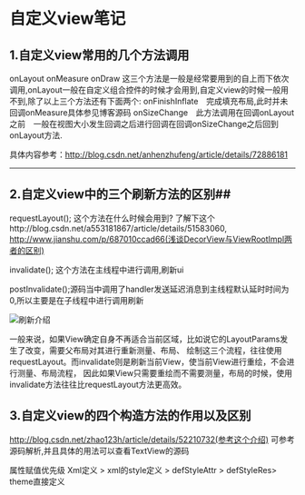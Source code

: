 # 自定义view笔记

## 1.自定义view常用的几个方法调用

onLayout 
onMeasure
onDraw          这三个方法是一般是经常要用到的自上而下依次调用,onLayout一般在自定义组合控件的时候才会用到,自定义view的时候一般用不到,除了以上三个方法还有下面两个:
onFinishInflate　完成填充布局,此时并未回调onMeasure具体参见博客源码
onSizeChange　此方法调用在回调onLayout之前　一般在视图大小发生回调之后进行回调在回调onSizeChange之后回到onLayout方法.　　　

具体内容参考：<http://blog.csdn.net/anhenzhufeng/article/details/72886181>

***

## 2.自定义view中的三个刷新方法的区别##

requestLayout();  这个方法在什么时候会用到?  了解下这个http://blog.csdn.net/a553181867/article/details/51583060,
http://www.jianshu.com/p/687010ccad66(浅谈DecorView与ViewRootImpl两者的区别)


invalidate(); 这个方法在主线程中进行调用,刷新ui

postInvalidate();源码当中调用了handler发送延迟消息到主线程默认延时时间为0,所以主要是在子线程中进行调用刷新

![刷新介绍](http://upload-images.jianshu.io/upload_images/1734948-b4493f7b0234dd69.jpg?imageMogr2/auto-orient/strip%7CimageView2/2/w/1240)

一般来说，如果View确定自身不再适合当前区域，比如说它的LayoutParams发生了改变，需要父布局对其进行重新测量、布局、
绘制这三个流程，往往使用requestLayout。而invalidate则是刷新当前View，使当前View进行重绘，不会进行测量、布局流程，
因此如果View只需要重绘而不需要测量，布局的时候，使用invalidate方法往往比requestLayout方法更高效。

## 3.自定义view的四个构造方法的作用以及区别
http://blog.csdn.net/zhao123h/article/details/52210732(参考这个介绍)
可参考源码解析,并且具体的用法可以查看TextView的源码

属性赋值优先级   Xml定义 > xml的style定义 > defStyleAttr > defStyleRes> theme直接定义









